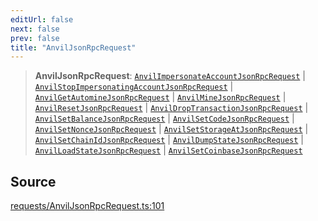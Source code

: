 ```yaml
---
editUrl: false
next: false
prev: false
title: "AnvilJsonRpcRequest"
---
```


> **AnvilJsonRpcRequest**: [`AnvilImpersonateAccountJsonRpcRequest`](/reference/tevm/procedures-types/type-aliases/anvilimpersonateaccountjsonrpcrequest/) \| [`AnvilStopImpersonatingAccountJsonRpcRequest`](/reference/tevm/procedures-types/type-aliases/anvilstopimpersonatingaccountjsonrpcrequest/) \| [`AnvilGetAutomineJsonRpcRequest`](/reference/tevm/procedures-types/type-aliases/anvilgetautominejsonrpcrequest/) \| [`AnvilMineJsonRpcRequest`](/reference/tevm/procedures-types/type-aliases/anvilminejsonrpcrequest/) \| [`AnvilResetJsonRpcRequest`](/reference/tevm/procedures-types/type-aliases/anvilresetjsonrpcrequest/) \| [`AnvilDropTransactionJsonRpcRequest`](/reference/tevm/procedures-types/type-aliases/anvildroptransactionjsonrpcrequest/) \| [`AnvilSetBalanceJsonRpcRequest`](/reference/tevm/procedures-types/type-aliases/anvilsetbalancejsonrpcrequest/) \| [`AnvilSetCodeJsonRpcRequest`](/reference/tevm/procedures-types/type-aliases/anvilsetcodejsonrpcrequest/) \| [`AnvilSetNonceJsonRpcRequest`](/reference/tevm/procedures-types/type-aliases/anvilsetnoncejsonrpcrequest/) \| [`AnvilSetStorageAtJsonRpcRequest`](/reference/tevm/procedures-types/type-aliases/anvilsetstorageatjsonrpcrequest/) \| [`AnvilSetChainIdJsonRpcRequest`](/reference/tevm/procedures-types/type-aliases/anvilsetchainidjsonrpcrequest/) \| [`AnvilDumpStateJsonRpcRequest`](/reference/tevm/procedures-types/type-aliases/anvildumpstatejsonrpcrequest/) \| [`AnvilLoadStateJsonRpcRequest`](/reference/tevm/procedures-types/type-aliases/anvilloadstatejsonrpcrequest/) \| [`AnvilSetCoinbaseJsonRpcRequest`](/reference/tevm/procedures-types/type-aliases/anvilsetcoinbasejsonrpcrequest/)

## Source

[requests/AnvilJsonRpcRequest.ts:101](https://github.com/evmts/tevm-monorepo/blob/main/packages/procedures-types/src/requests/AnvilJsonRpcRequest.ts#L101)
